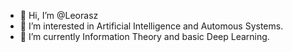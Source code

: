 - 👋 Hi, I’m @Leorasz
- 👀 I’m interested in Artificial Intelligence and Automous Systems.
- 🌱 I’m currently Information Theory and basic Deep Learning.

<!---
Leorasz/Leorasz is a ✨ special ✨ repository because its `README.md` (this file) appears on your GitHub profile.
You can click the Preview link to take a look at your changes.
--->
